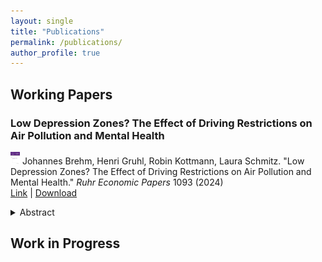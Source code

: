```yaml
---
layout: single
title: "Publications"
permalink: /publications/
author_profile: true
---
```

## Working Papers
### Low Depression Zones? The Effect of Driving Restrictions on Air Pollution and Mental Health
<img src="../images/REP.jpg" alt="WP" width="15" height="20" /> Johannes Brehm, Henri Gruhl, Robin Kottmann, Laura
Schmitz. "Low Depression Zones? The Effect of Driving Restrictions on Air Pollution and Mental Health." <em>Ruhr
    Economic Papers</em> 1093 (2024) 
    <br />
    <a href="https://www.rwi-essen.de/fileadmin/user_upload/RWI/Publikationen/Ruhr_Economic_Papers/REP_24_1093.pdf">Link</a> | <a href = "../files/2024_09_25_LDZ.pdf">Download </a> <br />

<details>
    <summary>Abstract</summary>
    Does exposure to air pollution impact mental health? This paper uses administrative health insurance data to
    estimate the medium-term cumulative effects of air pollution exposure on mental health outcomes. For identification,
    we exploit the staggered introduction of Low Emission Zones (LEZs) across German cities, which restrict access for
    emission-intensive vehicles. We find that LEZs reduce various air pollutants and improve the population's mental
    health measured by depression and anxiety diagnoses, prescriptions, and specialist visits. The health benefits
    emerge gradually, with younger individuals benefiting the most. Our findings suggest substantial mental health
    co-benefits and avoided health costs from improved air quality.
</details>

## Work in Progress